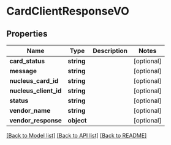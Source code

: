 # CardClientResponseVO

## Properties
Name | Type | Description | Notes
------------ | ------------- | ------------- | -------------
**card_status** | **string** |  | [optional] 
**message** | **string** |  | [optional] 
**nucleus_card_id** | **string** |  | [optional] 
**nucleus_client_id** | **string** |  | [optional] 
**status** | **string** |  | [optional] 
**vendor_name** | **string** |  | [optional] 
**vendor_response** | **object** |  | [optional] 

[[Back to Model list]](../README.md#documentation-for-models) [[Back to API list]](../README.md#documentation-for-api-endpoints) [[Back to README]](../README.md)


